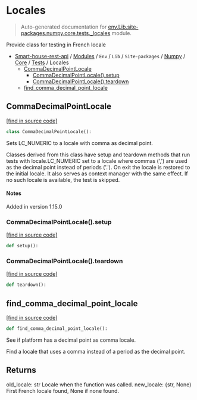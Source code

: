 # Locales

> Auto-generated documentation for [env.Lib.site-packages.numpy.core.tests._locales](..\..\..\..\..\..\..\env\Lib\site-packages\numpy\core\tests\_locales.py) module.

Provide class for testing in French locale

- [Smart-house-rest-api](..\..\..\..\..\..\README.md#description) / [Modules](..\..\..\..\..\..\MODULES.md#smart-house-rest-api-modules) / `Env` / `Lib` / `Site-packages` / [Numpy](..\..\index.md#numpy) / [Core](..\index.md#core) / [Tests](index.md#tests) / Locales
    - [CommaDecimalPointLocale](#commadecimalpointlocale)
        - [CommaDecimalPointLocale().setup](#commadecimalpointlocalesetup)
        - [CommaDecimalPointLocale().teardown](#commadecimalpointlocaleteardown)
    - [find_comma_decimal_point_locale](#find_comma_decimal_point_locale)

## CommaDecimalPointLocale

[[find in source code]](..\..\..\..\..\..\..\env\Lib\site-packages\numpy\core\tests\_locales.py#L46)

```python
class CommaDecimalPointLocale():
```

Sets LC_NUMERIC to a locale with comma as decimal point.

Classes derived from this class have setup and teardown methods that run
tests with locale.LC_NUMERIC set to a locale where commas (',') are used as
the decimal point instead of periods ('.'). On exit the locale is restored
to the initial locale. It also serves as context manager with the same
effect. If no such locale is available, the test is skipped.

#### Notes

Added in version 1.15.0

### CommaDecimalPointLocale().setup

[[find in source code]](..\..\..\..\..\..\..\env\Lib\site-packages\numpy\core\tests\_locales.py#L60)

```python
def setup():
```

### CommaDecimalPointLocale().teardown

[[find in source code]](..\..\..\..\..\..\..\env\Lib\site-packages\numpy\core\tests\_locales.py#L65)

```python
def teardown():
```

## find_comma_decimal_point_locale

[[find in source code]](..\..\..\..\..\..\..\env\Lib\site-packages\numpy\core\tests\_locales.py#L12)

```python
def find_comma_decimal_point_locale():
```

See if platform has a decimal point as comma locale.

Find a locale that uses a comma instead of a period as the
decimal point.

Returns
-------
old_locale: str
    Locale when the function was called.
new_locale: {str, None)
    First French locale found, None if none found.
